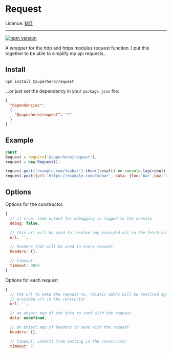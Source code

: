 # Request

Licence: [MIT](https://opensource.org/licenses/MIT)

---

[![npm version](https://badge.fury.io/js/%40superhero%2Frequest.svg)](https://badge.fury.io/js/%40superhero%2Frequest)

A wrapper for the http and https modules request function. I put this together to be able to simplify my api requests..

## Install

`npm install @superhero/request`

...or just set the dependency in your `package.json` file:

```json
{
  "dependencies":
  {
    "@superhero/request": "*"
  }
}
```

## Example

```javascript
const
Request = require('@superhero/request'),
request = new Request();

request.post('example.com/foobar').then((result) => console.log(result.status, result.headers, result.data));
request.post({url:'https://example.com/foobar', data: {foo:'bar',baz:'qux'}}).then(console.log);
```

## Options

Options for the constructor.

```javascript
{
  // if true, some output for debugging is logged to the console
  debug: false,

  // this url will be used to resolve any provided url in the fetch call
  url: '',

  // headers that will be used in every request
  headers: {},

  // timeout
  timeout: 30e3
}
```

Options for each request

```javascript
{
  // the url to make the request to, relativ paths will be resolved against the
  // provided url in the contructor
  url: '',

  // an object map of the data to send with the request
  data: undefined,

  // an object map of headers to send with the request
  headers: {},

  // timeout, inherit from setting in the constructor
  timeout: ?
```
